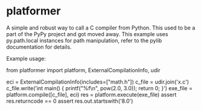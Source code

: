 platformer
==========

A simple and robust way to call a C compiler from Python. This used to be
a part of the PyPy project and got moved away. This example uses py.path.local
instances for path manipulation, refer to the pylib documentation for details.

Example usage:

  from platformer import platform, ExternalCompilationInfo, udir

  eci = ExternalCompilationInfo(includes=["math.h"])
  c_file = udir.join('x.c')
  c_file.write('int main() { printf("%f\\n", pow(2.0, 3.0)); return 0; }')
  exe_file = platform.compile([c_file], eci)
  res = platform.execute(exe_file)
  assert res.returncode == 0
  assert res.out.startswith('8.0')
